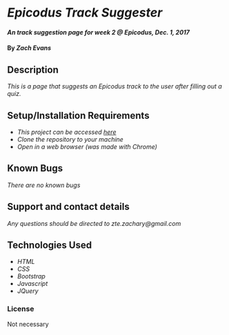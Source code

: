 # _Epicodus Track Suggester_

#### _An track suggestion page for week 2 @ Epicodus, Dec. 1, 2017_

#### By _**Zach Evans**_

## Description

_This is a page that suggests an Epicodus track to the user after filling out a quiz._

## Setup/Installation Requirements

* _This project can be accessed [here](https://github.com/ZEvans1/track-suggester.git)_
* _Clone the repository to your machine_
* _Open in a web browser (was made with Chrome)_

## Known Bugs

_There are no known bugs_

## Support and contact details

_Any questions should be directed to zte.zachary@gmail.com_

## Technologies Used

* _HTML_
* _CSS_
* _Bootstrap_
* _Javascript_
* _JQuery_

### License

Not necessary
